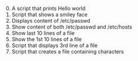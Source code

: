 0. A script that prints Hello world
1. Script that shows a smiley face
2. Displays content of /etc/passwd
3. Show content of both /etc/passwd and /etc/hosts
4. Show last 10 lines of a file
5. Show the 1st 10 lines of a file
6. Script that displays 3rd line of a file
7. Script that creates a file containing characters
